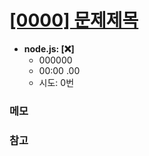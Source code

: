 # [[0000] 문제제목](http://icpc.me/0000)

- **node.js: [:x:]**
  - 000000
  - 00:00 .00
  - 시도: 0번

### 메모


### 참고

